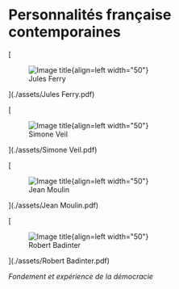 # **Personnalités française contemporaines**

[<figure markdown>![Image title](../assets/Ferry-pdf.svg){align=left width="50"}<figcaption>Jules Ferry</figcaption></figure>](./assets/Jules Ferry.pdf)

[<figure markdown>![Image title](../assets/Veil-pdf.svg){align=left width="50"}<figcaption>Simone Veil</figcaption></figure>](./assets/Simone Veil.pdf)

[<figure markdown>![Image title](../assets/Moulin-pdf.svg){align=left width="50"}<figcaption>Jean Moulin</figcaption></figure>](./assets/Jean Moulin.pdf)

[<figure markdown>![Image title](../assets/Badinter-pdf.svg){align=left width="50"}<figcaption>Robert Badinter</figcaption></figure>](./assets/Robert Badinter.pdf)

*Fondement et expérience de la démocracie*